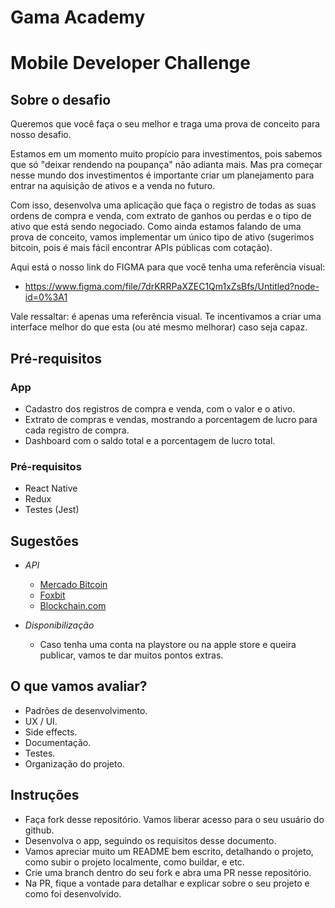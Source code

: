 # Gama Academy

# Mobile Developer Challenge

## Sobre o desafio

Queremos que você faça o seu melhor e traga uma prova de conceito para nosso desafio.

Estamos em um momento muito propício para investimentos, pois sabemos que só
"deixar rendendo na poupança" não adianta mais.
Mas pra começar nesse mundo dos investimentos é importante criar um planejamento
para entrar na aquisição de ativos e a venda no futuro.

Com isso, desenvolva uma aplicação que faça o registro de todas as suas ordens de compra
e venda, com extrato de ganhos ou perdas e o tipo de ativo que está sendo negociado.
Como ainda estamos falando de uma prova de conceito, vamos implementar um único tipo de
ativo (sugerimos bitcoin, pois é mais fácil encontrar APIs públicas com cotação).

Aqui está o nosso link do FIGMA para que você tenha uma referência visual:

- https://www.figma.com/file/7drKRRPaXZEC1Qm1xZsBfs/Untitled?node-id=0%3A1

Vale ressaltar: é apenas uma referência visual. Te incentivamos a criar uma interface melhor do que
esta (ou até mesmo melhorar) caso seja capaz.

## Pré-requisitos

### App

- Cadastro dos registros de compra e venda, com o valor e o ativo.
- Extrato de compras e vendas, mostrando a porcentagem de lucro para cada registro de compra.
- Dashboard com o saldo total e a porcentagem de lucro total.

### Pré-requisitos

- React Native
- Redux
- Testes (Jest)

## Sugestões

- *API*
  - [Mercado Bitcoin](https://www.mercadobitcoin.com.br/api-doc)
  - [Foxbit](https://foxbit.com.br/api)
  - [Blockchain.com](https://www.blockchain.com/api)
  
- *Disponibilização*
  - Caso tenha uma conta na playstore ou na apple store e queira publicar, vamos te dar muitos pontos extras.  

## O que vamos avaliar?

- Padrões de desenvolvimento.
- UX / UI.
- Side effects.
- Documentação.
- Testes.
- Organização do projeto.

## Instruções

- Faça fork desse repositório. Vamos liberar acesso para o seu usuário do github.
- Desenvolva o app, seguindo os requisitos desse documento.
- Vamos apreciar muito um README bem escrito, detalhando o projeto, como subir o projeto localmente, como buildar, e etc.
- Crie uma branch dentro do seu fork e abra uma PR nesse repositório.
- Na PR, fique a vontade para detalhar e explicar sobre o seu projeto e como foi desenvolvido.

